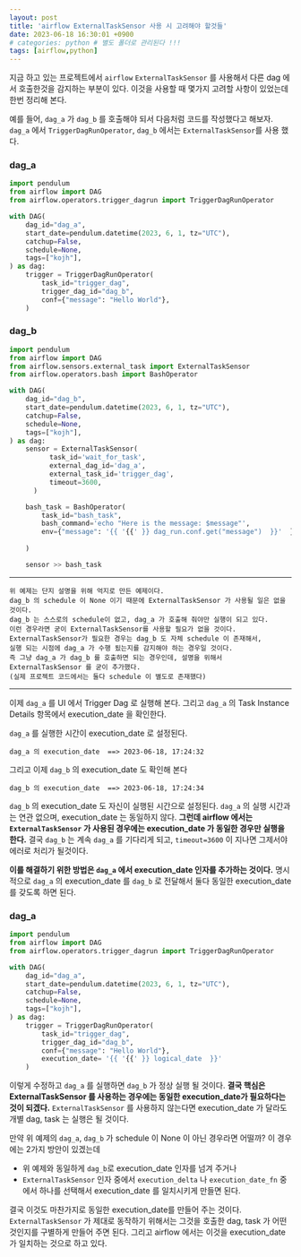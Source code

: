 ```yaml
---
layout: post
title: 'airflow ExternalTaskSensor 사용 시 고려해야 할것들'
date: 2023-06-18 16:30:01 +0900
# categories: python # 별도 폴더로 관리된다 !!!
tags: [airflow,python]
---
```


지금 하고 있는 프로젝트에서 `airflow` `ExternalTaskSensor` 를 사용해서 다른 dag 에서 호출한것을 감지하는 부분이 있다. 
이것을 사용할 때 몇가지 고려할 사항이 있었는데 한번 정리해 본다.

예를 들어, `dag_a` 가 `dag_b` 를 호출해야 되서 다음처럼 코드를 작성했다고 해보자.
`dag_a` 에서 `TriggerDagRunOperator`, `dag_b` 에서는 `ExternalTaskSensor`를 사용 했다.

### dag_a

```python
import pendulum
from airflow import DAG
from airflow.operators.trigger_dagrun import TriggerDagRunOperator

with DAG(
    dag_id="dag_a",
    start_date=pendulum.datetime(2023, 6, 1, tz="UTC"),
    catchup=False,
    schedule=None,
    tags=["kojh"],
) as dag:
    trigger = TriggerDagRunOperator(
        task_id="trigger_dag",
        trigger_dag_id="dag_b",
        conf={"message": "Hello World"},        
    )
```

### dag_b

```python
import pendulum
from airflow import DAG
from airflow.sensors.external_task import ExternalTaskSensor
from airflow.operators.bash import BashOperator

with DAG(
    dag_id="dag_b",
    start_date=pendulum.datetime(2023, 6, 1, tz="UTC"),
    catchup=False,
    schedule=None,
    tags=["kojh"],
) as dag:
    sensor = ExternalTaskSensor(
          task_id='wait_for_task',
          external_dag_id='dag_a',
          external_task_id='trigger_dag',
          timeout=3600,
      )

    bash_task = BashOperator(
        task_id="bash_task",
        bash_command='echo "Here is the message: $message"',        
        env={"message": '{{ '{{' }} dag_run.conf.get("message")  }}'  },
        
    )

    sensor >> bash_task

```

---

    위 예제는 단지 설명을 위해 억지로 만든 예제이다.
    dag_b 의 schedule 이 None 이기 때문에 ExternalTaskSensor 가 사용될 일은 없을 것이다. 
    dag_b 는 스스로의 schedule이 없고, dag_a 가 호출해 줘야만 실행이 되고 있다. 
    이런 경우라면 굳이 ExternalTaskSensor를 사용할 필요가 없을 것이다.
    ExternalTaskSensor가 필요한 경우는 dag_b 도 자체 schedule 이 존재해서, 
    실행 되는 시점에 dag_a 가 수행 됬는지를 감지해야 하는 경우일 것이다.
    즉 그냥 dag_a 가 dag_b 를 호출하면 되는 경우인데, 설명을 위해서 
    ExternalTaskSensor 를 굳이 추가했다.
    (실제 프로젝트 코드에서는 둘다 schedule 이 별도로 존재했다)

---


이제 `dag_a` 를 UI 에서 Trigger Dag 로 실행해 본다. 
그리고 `dag_a` 의 Task Instance Details 항목에서 execution_date 을 확인한다.

`dag_a` 를 실행한 시간이 execution_date 로 설정된다.

    dag_a 의 execution_date	==> 2023-06-18, 17:24:32

그리고 이제 `dag_b` 의 execution_date 도 확인해 본다

    dag_b 의 execution_date	==> 2023-06-18, 17:24:34


`dag_b` 의 execution_date 도 자신이 실행된 시간으로 설정된다. `dag_a` 의 실행 시간과는 연관 없으며, execution_date 는 동일하지 않다.
**그런데 airflow 에서는 `ExternalTaskSensor` 가 사용된 경우에는 execution_date 가 동일한 경우만 실행을 한다.**
결국 `dag_b` 는 계속 `dag_a` 를 기다리게 되고, `timeout=3600` 이 지나면 그제서야 에러로 처리가 될것이다.

**이를 해결하기 위한 방법은 `dag_a` 에서 execution_date 인자를 추가하는 것이다.**
명시적으로 `dag_a` 의 execution_date 를 `dag_b` 로 전달해서 둘다 동일한 execution_date 를 갖도록 하면 된다.

### dag_a

```python
import pendulum
from airflow import DAG
from airflow.operators.trigger_dagrun import TriggerDagRunOperator

with DAG(
    dag_id="dag_a",
    start_date=pendulum.datetime(2023, 6, 1, tz="UTC"),
    catchup=False,
    schedule=None,
    tags=["kojh"],
) as dag:
    trigger = TriggerDagRunOperator(
        task_id="trigger_dag",
        trigger_dag_id="dag_b",
        conf={"message": "Hello World"},        
        execution_date= '{{ '{{' }} logical_date  }}'
    )
```


이렇게 수정하고 `dag_a` 를 실행하면 `dag_b` 가 정상 실행 될 것이다.
**결국 핵심은 ExternalTaskSensor 를 사용하는 경우에는 동일한 execution_date가 필요하다는 것이 되겠다.**
`ExternalTaskSensor` 를 사용하지 않는다면 execution_date 가 달라도 개별 dag, task 는 실행은 될 것이다.

만약 위 예제의 `dag_a`, `dag_b` 가 schedule 이 None 이 아닌 경우라면 어떨까?
이 경우에는 2가지 방안이 있겠는데 

- 위 예제와 동일하게 `dag_b`로 execution_date 인자를 넘겨 주거나
- `ExternalTaskSensor` 인자 중에서 `execution_delta` 나 `execution_date_fn` 중에서 하나를 선택해서 execution_date 를 일치시키게 만들면 된다. 

결국 이것도 마찬가지로 동일한 execution_date를 만들어 주는 것이다.  
`ExternalTaskSensor` 가 제대로 동작하기 위해서는 그것을 호출한 dag, task 가 어떤 것인지를 구별하게 만들어 주면 된다. 
그리고 airflow 에서는 이것을 execution_date 가 일치하는 것으로 하고 있다.









